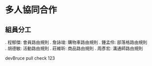 # 多人協同合作

## 組員分工

. 程郁傑: 會員路由規則
. 詹詠竣: 購物車路由規則
. 鍾孟伶: 部落格路由規則  
. 胡德敏: 活動路由規則
. 莊維昕: 商品路由規則
. 周彥宏: 溝通師路由規則

devBruce pull check
123
